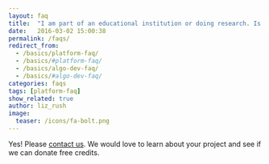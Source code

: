 ```yaml
---
layout: faq
title:  "I am part of an educational institution or doing research. Is there a special program for me?"
date:   2016-03-02 15:00:38
permalink: /faqs/
redirect_from:
  - /basics/platform-faq/
  - /basics/#platform-faq/
  - /basics/algo-dev-faq/
  - /basics/#algo-dev-faq/
categories: faqs
tags: [platform-faq]
show_related: true
author: liz_rush
image:
  teaser: /icons/fa-bolt.png
---
```



Yes! Please [contact us](https://algorithmia.com/contact). We would love to learn about your project and see if we can donate free credits.